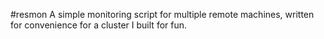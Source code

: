 #resmon
A simple monitoring script for multiple remote machines, written for convenience for a cluster I built for fun.

